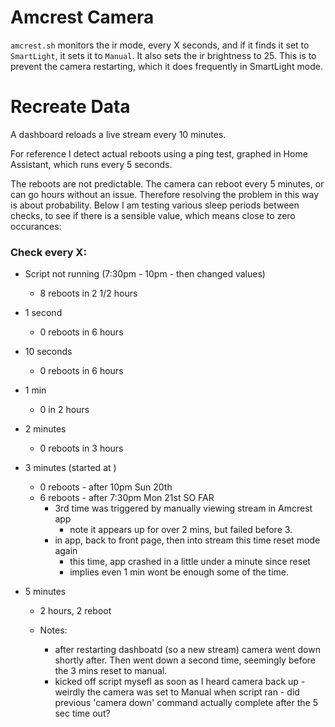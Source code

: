 # Amcrest Camera

`amcrest.sh` monitors the ir mode, every X seconds, and if it finds it set to `SmartLight`, it sets it to `Manual`. It also sets the ir brightness to 25.
This is to prevent the camera restarting, which it does frequently in SmartLight mode. 

# Recreate Data

A dashboard reloads a live stream every 10 minutes.

For reference I detect actual reboots using a ping test, graphed in Home Assistant, which runs every 5 seconds.

The reboots are not predictable. The camera can reboot every 5 minutes, or can go hours without an issue. Therefore resolving the problem in this way is about probability. Below I am testing various sleep periods between checks, to see if there is a sensible value, which means close to zero occurances:

### Check every X:

- Script not running (7:30pm - 10pm - then changed values)
  - 8 reboots in 2 1/2 hours

- 1 second
  - 0 reboots in 6 hours

- 10 seconds
  - 0 reboots in 6 hours

- 1 min
  - 0 in 2 hours

- 2 minutes
  - 0 reboots in 3 hours

- 3 minutes (started at )
  - 0 reboots - after 10pm Sun 20th
  - 6 reboots - after 7:30pm Mon 21st SO FAR
    - 3rd time was triggered by manually viewing stream in Amcrest app
      - note it appears up for over 2 mins, but failed before 3.
    - in app, back to front page, then into stream this time reset mode again
      - this time, app crashed in a little under a minute since reset
      - implies even 1 min wont be enough some of the time.

- 5 minutes
  - 2 hours, 2 reboot

  - Notes: 
    - after restarting dashboatd (so a new stream) camera went down shortly after. Then went down a second time, seemingly before the 3 mins reset to manual.
    - kicked off script mysefl as soon as I heard camera back up - weirdly the camera was set to Manual when script ran - did previous 'camera down' command actually complete after the 5 sec time out?
